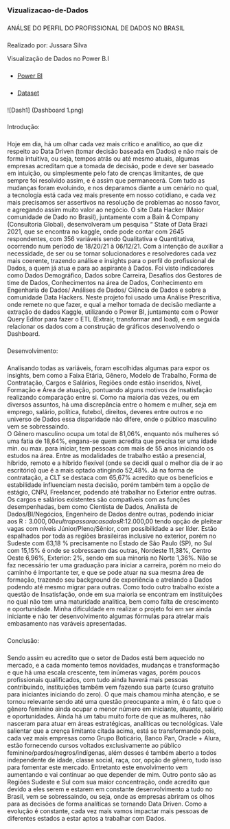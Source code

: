 ### Vizualizacao-de-Dados
###

ANÁLSE DO PERFIL DO PROFISSIONAL DE DADOS NO BRASIL

###
Realizado por: Jussara Silva

Visualização de Dados no Power B.I

###
* [Power BI](https://app.powerbi.com/view?r=eyJrIjoiYTA5YjBjYzAtYjVkNy00NjliLWFlNDktYzU4ZWMxYjdmYTQzIiwidCI6Ijk2YmYwY2FjLTUwY2UtNDFhYi1iZjYyLTY0MDUxMmQ1NDg4ZiJ9)
###

* [Dataset](https://www.kaggle.com/datasets/datahackers/state-of-data-2021)

###
![Dash1] (Dashboard 1.png)



###

Introdução:
###

Hoje em dia, há um olhar cada vez mais crítico e analítico, ao que diz respeito ao Data Driven (tomar decisão baseada em Dados) e não mais de forma intuitiva, ou seja, tempos atrás ou até mesmo atuais, algumas empresas acreditam que a tomada de decisão, pode e deve ser baseado em intuição, ou simplesmente pelo fato de crenças limitantes, de que sempre foi resolvido assim, e é assim que permanecerá.
Com tudo as mudanças foram evoluindo, e nos deparamos diante a um cenário no qual, a tecnologia está cada vez mais presente em nosso cotidiano, e cada vez mais precisamos ser assertivos na resolução de problemas ao nosso favor, e agregando assim muito valor ao negócio.
O site Data Hacker (Maior comunidade de Dado no Brasil), juntamente com a Bain & Company (Consultoria Global), desenvolveram um pesquisa “ State of Data Brazi 2021, que se encontra no kaggle, onde pode contar com 2645 respondentes, com 356 variáveis sendo Qualitativa e Quantitativa, ocorrendo num período de 18/20/21 à 06/12/21.
Com a intenção de auxiliar a necessidade, de ser ou se tornar solucionadores e resolvedores cada vez mais coerente, trazendo análise e insights para o perfil do profissional de Dados, a quem já atua e para ao aspirante à Dados.
Foi visto indicadores como Dados Demográfico, Dados sobre Carreira, Desafios dos Gestores de time de Dados, Conhecimentos na área de Dados, Conhecimento em Engenharia de Dados/ Análises de Dados/ Ciência de Dados e sobre a comunidade Data Hackers.
Neste projeto foi usado uma Análise Prescritiva, onde remete no que fazer, e qual a melhor tomada de decisão mediante a extração de dados Kaggle, utilizando o Power BI, juntamente com o Power Query Editor para fazer o ETL (Extrair, transformar and load), e em seguida relacionar os dados com a construção de gráficos desenvolvendo o Dashboard.

###
Desenvolvimento:

###
Analisando todas as variáveis, foram escolhidas algumas para expor os insights, bem como a Faixa Etária, Gênero, Modelo de Trabalho, Forma de Contratação, Cargos e Salários, Regiões onde estão inseridos, Nível, Formação e Área de atuação, pontuando alguns motivos de Insatisfação realizando comparação entre si.
Como na maioria das vezes, ou em diversos assuntos, há uma discrepância entre o homem e mulher, seja em emprego, salário, política, futebol, direitos, deveres entre outros e no universo de Dados essa disparidade não difere, onde o público masculino vem se sobressaindo.	
O Gênero masculino ocupa um total de 81,06%, enquanto nós mulheres só uma fatia de 18,64%, engana-se quem acredita que precisa ter uma idade min. ou max. para iniciar, tem pessoas com mais de 55 anos iniciando os estudos na área. Entre as modalidades de trabalho estão a presencial, híbrido, remoto e a híbrido flexível (onde se decidi qual o melhor dia de ir ao escritório) que é a mais optado atingindo 52,48%.
Já na forma de contratação, a CLT se destaca com 65,67% acredito que os benefícios e estabilidade influenciam nesta decisão, porém também tem a opção de estágio, CNPJ, Freelancer, podendo até trabalhar no Exterior entre outras.
Os cargos e salários existentes são compatíveis com as funções desempenhadas, bem como Cientista de Dados, Analista de Dados/BI/Negócios, Engenheiro de Dados dentre outras, podendo iniciar aos R$: 3.000,00 e  ultrapassar  a casa dos R$:12.000,00 tendo opção de pleitear vagas com níveis Júnior/Pleno/Sênior, com possibilidade a ser líder.
Estão espalhados por toda as regiões brasileiras inclusive no exterior, porém no Sudeste com 63,18 % precisamente no Estado de São Paulo (SP), no Sul com 15,15% é onde se sobressaem das outras, Nordeste 11,38%, Centro Oeste 6,96%, Exterior: 2%, sendo em sua minoria no Norte 1,36%.
Não se faz necessário ter uma graduação para iniciar a carreira, porém no meio do caminho é   importante ter, e que se pode atuar na sua mesma área de formação, trazendo seu background de experiência e atrelando a Dados podendo até mesmo migrar para outras.
Como todo outro trabalho existe a questão de Insatisfação, onde em sua maioria se encontram em instituições no qual não tem uma maturidade analítica, bem como falta de crescimento e oportunidade.
Minha dificuldade em realizar o projeto foi em ser ainda iniciante e não ter desenvolvimento algumas fórmulas para atrelar mais embasamento nas varáveis apresentadas.

###

Conclusão:
###

Sendo assim eu acredito que o setor de Dados está bem aquecido no mercado, e a cada momento temos novidades, mudanças e transformação e que há uma escala crescente, tem inúmeras vagas, porém poucos profissionais qualificados, com tudo ainda haverá mais pessoas contribuindo, instituições também vem fazendo sua parte (curso gratuito para iniciantes iniciando do zero).
O que mais chamou minha atenção, e se tornou relevante sendo até uma questão preocupante a mim, é o fato que o gênero feminino ainda ocupar o menor número em iniciante, atuante, salário e oportunidades. Ainda há um tabu muito forte de que as mulheres, não nasceram para atuar em áreas estratégicas, analíticas ou tecnológicas.
Vale salientar que a crença limitante citada acima, está se transformando pois, cada vez mais empresas como Grupo Boticário, Banco Pan, Oracle + Alura, estão fornecendo cursos voltados exclusivamente ao público feminino/pardos/negros/indígenas, além desses é também aberto a todos independente de idade, classe social, raça, cor, opção de gênero, tudo isso para fomentar este mercado.
Entretanto este envolvimento vem aumentando e vai continuar ao que depender de mim.
Outro ponto são as Regiões Sudeste e Sul com sua maior concentração, onde acredito que devido a eles serem e estarem em constante desenvolvimento a tudo no Brasil, vem se sobressaindo, ou seja, onde as empresas abriram os olhos para as decisões de forma analíticas se tornando Data Driven.
Como a evolução é constante, cada vez mais vamos impactar mais pessoas de diferentes estados a estar aptos a trabalhar com Dados.
